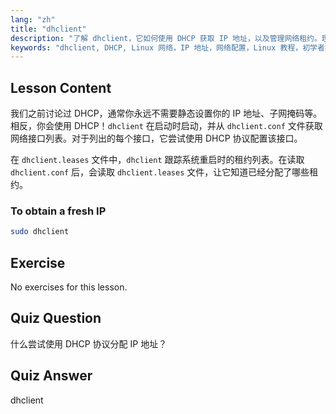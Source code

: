 ```yaml
---
lang: "zh"
title: "dhclient"
description: "了解 dhclient，它如何使用 DHCP 获取 IP 地址，以及管理网络租约。理解 dhclient.conf 和 dhclient.leases 文件。Linux 初学者指南。"
keywords: "dhclient, DHCP, Linux 网络，IP 地址，网络配置，Linux 教程，初学者指南"
---
```


## Lesson Content

我们之前讨论过 DHCP，通常你永远不需要静态设置你的 IP 地址、子网掩码等。相反，你会使用 DHCP！`dhclient` 在启动时启动，并从 `dhclient.conf` 文件获取网络接口列表。对于列出的每个接口，它尝试使用 DHCP 协议配置该接口。

在 `dhclient.leases` 文件中，`dhclient` 跟踪系统重启时的租约列表。在读取 `dhclient.conf` 后，会读取 `dhclient.leases` 文件，让它知道已经分配了哪些租约。

### To obtain a fresh IP

```bash
sudo dhclient
```

## Exercise

No exercises for this lesson.

## Quiz Question

什么尝试使用 DHCP 协议分配 IP 地址？

## Quiz Answer

dhclient
